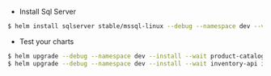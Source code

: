 - Install Sql Server
```bash
$ helm install sqlserver stable/mssql-linux --debug --namespace dev --values sqlserver/values.dev.yaml
```

- Test your charts
```bash
$ helm upgrade --debug --namespace dev --install --wait product-catalog-api product-catalog-api --dry-run
$ helm upgrade --debug --namespace dev --install --wait inventory-api inventory-api --dry-run
```
